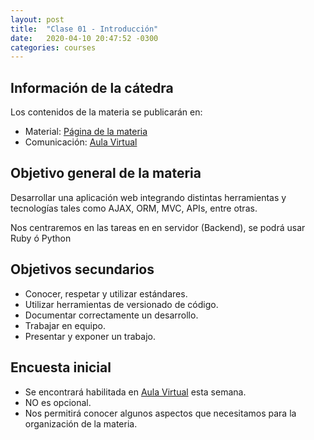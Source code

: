 ```yaml
---
layout: post
title:  "Clase 01 - Introducción"
date:   2020-04-10 20:47:52 -0300
categories: courses
---
```


## Información de la cátedra

Los contenidos de la materia se publicarán en:

- Material: [Página de la materia](
  https://isfdyt210.github.io/practicas_profesionalizantes_3/)
- Comunicación: [Aula Virtual](
  https://isfdyt210-bue.infd.edu.ar/aula/index.cgi?id_curso=335)


## Objetivo general de la materia

Desarrollar una aplicación web integrando distintas herramientas y tecnologías
tales como AJAX, ORM, MVC, APIs, entre otras.

Nos centraremos en las tareas en en servidor (Backend), se podrá usar Ruby ó
Python


## Objetivos secundarios

- Conocer, respetar y utilizar estándares.
- Utilizar herramientas de versionado de código.
- Documentar correctamente un desarrollo.
- Trabajar en equipo.
- Presentar y exponer un trabajo.

## Encuesta inicial

- Se encontrará habilitada en [Aula Virtual](
  https://isfdyt210-bue.infd.edu.ar/aula/index.cgi?id_curso=335) esta semana.
- NO es opcional.
- Nos permitirá conocer algunos aspectos que necesitamos  para la organización
de la materia.
